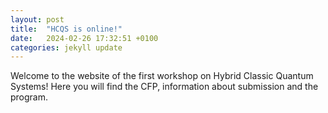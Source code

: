 ```yaml
---
layout: post
title:  "HCQS is online!"
date:   2024-02-26 17:32:51 +0100
categories: jekyll update
---
```

Welcome to the website of the first workshop on Hybrid Classic Quantum Systems! Here you will find the CFP, information about submission and the program.
